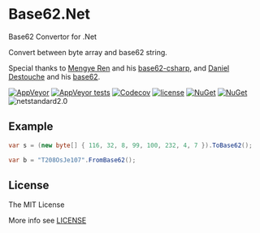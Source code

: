 # Base62.Net

Base62 Convertor for .Net

Convert between byte array and base62 string.

Special thanks to [Mengye Ren](https://github.com/renmengye) and his [base62-csharp](https://github.com/renmengye/base62-csharp), and [Daniel Destouche](https://github.com/ghost1face) and his [base62](https://github.com/ghost1face/base62).

[![AppVeyor](https://img.shields.io/appveyor/ci/JoyMoe/base62-net.svg)](https://ci.appveyor.com/project/JoyMoe/base62-net)
[![AppVeyor tests](https://img.shields.io/appveyor/tests/JoyMoe/base62-net.svg)](https://ci.appveyor.com/project/JoyMoe/base62-net)
[![Codecov](https://img.shields.io/codecov/c/github/JoyMoe/Base62.Net.svg)](https://codecov.io/gh/JoyMoe/Base62.Net)
[![license](https://img.shields.io/github/license/JoyMoe/Base62.Net.svg)](https://github.com/JoyMoe/Base62.Net/blob/master/LICENSE)
[![NuGet](https://img.shields.io/nuget/v/Base62-Net.svg)](https://www.nuget.org/packages/Base62-Net)
[![NuGet](https://img.shields.io/nuget/vpre/Base62-Net.svg)](https://www.nuget.org/packages/Base62-Net/absoluteLatest)
![netstandard2.0](https://img.shields.io/badge/.Net-netstandard2.0-brightgreen.svg)

Example
-------------

```csharp
var s = (new byte[] { 116, 32, 8, 99, 100, 232, 4, 7 }).ToBase62();

var b = "T208OsJe107".FromBase62();
```

## License

The MIT License

More info see [LICENSE](LICENSE)
